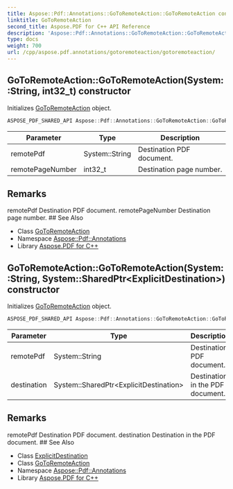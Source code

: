 ```yaml
---
title: Aspose::Pdf::Annotations::GoToRemoteAction::GoToRemoteAction constructor
linktitle: GoToRemoteAction
second_title: Aspose.PDF for C++ API Reference
description: 'Aspose::Pdf::Annotations::GoToRemoteAction::GoToRemoteAction constructor. Initializes GoToRemoteAction object in C++.'
type: docs
weight: 700
url: /cpp/aspose.pdf.annotations/gotoremoteaction/gotoremoteaction/
---
```

## GoToRemoteAction::GoToRemoteAction(System::String, int32_t) constructor


Initializes [GoToRemoteAction](../) object.

```cpp
ASPOSE_PDF_SHARED_API Aspose::Pdf::Annotations::GoToRemoteAction::GoToRemoteAction(System::String remotePdf, int32_t remotePageNumber)
```


| Parameter | Type | Description |
| --- | --- | --- |
| remotePdf | System::String | Destination PDF document. |
| remotePageNumber | int32_t | Destination page number. |
## Remarks


<parameterlist kind="param">
  <parameteritem>
    <parameternamelist>
      <parametername>remotePdf</parametername>
    </parameternamelist>
    <parameterdescription>
      <para>Destination PDF document.</para>
    </parameterdescription>
  </parameteritem>
  <parameteritem>
    <parameternamelist>
      <parametername>remotePageNumber</parametername>
    </parameternamelist>
    <parameterdescription>
      <para>Destination page number.</para>
    </parameterdescription>
  </parameteritem>
</parameterlist>
## See Also

* Class [GoToRemoteAction](../)
* Namespace [Aspose::Pdf::Annotations](../../)
* Library [Aspose.PDF for C++](../../../)
## GoToRemoteAction::GoToRemoteAction(System::String, System::SharedPtr\<ExplicitDestination\>) constructor


Initializes [GoToRemoteAction](../) object.

```cpp
ASPOSE_PDF_SHARED_API Aspose::Pdf::Annotations::GoToRemoteAction::GoToRemoteAction(System::String remotePdf, System::SharedPtr<ExplicitDestination> destination)
```


| Parameter | Type | Description |
| --- | --- | --- |
| remotePdf | System::String | Destination PDF document. |
| destination | System::SharedPtr\<ExplicitDestination\> | Destination in the PDF document. |
## Remarks


<parameterlist kind="param">
  <parameteritem>
    <parameternamelist>
      <parametername>remotePdf</parametername>
    </parameternamelist>
    <parameterdescription>
      <para>Destination PDF document. </para>
    </parameterdescription>
  </parameteritem>
  <parameteritem>
    <parameternamelist>
      <parametername>destination</parametername>
    </parameternamelist>
    <parameterdescription>
      <para>Destination in the PDF document.</para>
    </parameterdescription>
  </parameteritem>
</parameterlist>
## See Also

* Class [ExplicitDestination](../../explicitdestination/)
* Class [GoToRemoteAction](../)
* Namespace [Aspose::Pdf::Annotations](../../)
* Library [Aspose.PDF for C++](../../../)
